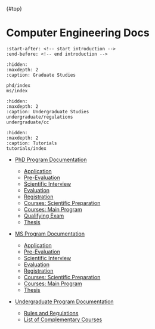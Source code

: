 {#top}
# Computer Engineering Docs

```{include} ../README.md
:start-after: <!-- start introduction -->
:end-before: <!-- end introduction -->
```
```{toctree}
:hidden:
:maxdepth: 2
:caption: Graduate Studies

phd/index
ms/index
```

```{toctree}
:hidden:
:maxdepth: 2
:caption: Undergraduate Studies
undergraduate/regulations
undergraduate/cc
```

```{toctree}
:hidden:
:maxdepth: 2
:caption: Tutorials
tutorials/index
```

- [PhD Program Documentation](phd/index.md)
    - [Application](phd/index.md/#application)
    - [Pre-Evaluation](phd/index.md/#pre-evaluation)
    - [Scientific Interview](phd/index.md/#scientific-interview)
    - [Evaluation](phd/index.md/#evaluation)
    - [Registration](phd/index.md/#registration)
    - [Courses: Scientific Preparation](phd/index.md/#courses-scientific-prep)
    - [Courses: Main Program](phd/index.md/#courses-main-program)
    - [Qualifying Exam](phd/index.md/#qualifying-exam)
    - [Thesis](phd/index.md/#phd-thesis)

- [MS Program Documentation](ms/index.md)
    - [Application](ms/index.md/#application)
    - [Pre-Evaluation](ms/index.md/#pre-evaluation)
    - [Scientific Interview](ms/index.md/#scientific-interview)
    - [Evaluation](ms/index.md/#evaluation)
    - [Registration](ms/index.md/#registration)
    - [Courses: Scientific Preparation](ms/index.md/#courses-scientific-prep)
    - [Courses: Main Program](ms/index.md/#courses-main-program)
    - [Thesis](ms/index.md/#ms-thesis)

- [Undergraduate Program Documentation]()
    - [Rules and Regulations](undergraduate/regulations)
    - [List of Complementary Courses](undergraduate/cc)


